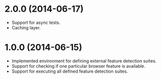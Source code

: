 # 2.0.0 (2014-06-17)

  * Support for async tests.
  * Caching layer.

# 1.0.0 (2014-06-15)

  * Implemented environment for defining external feature detection suites.
  * Support for checking if one particular browser feature is available.
  * Support for executing all defined feature detection suites.